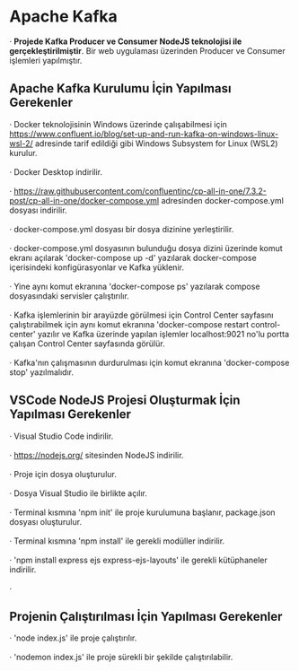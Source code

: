 # Apache Kafka 
· **Projede Kafka Producer ve Consumer NodeJS teknolojisi ile gerçekleştirilmiştir**. Bir web uygulaması üzerinden Producer ve Consumer işlemleri yapılmıştır.

## Apache Kafka Kurulumu İçin Yapılması Gerekenler
· Docker teknolojisinin Windows üzerinde çalışabilmesi için https://www.confluent.io/blog/set-up-and-run-kafka-on-windows-linux-wsl-2/ adresinde tarif edildiği gibi Windows Subsystem for Linux (WSL2) kurulur.\
\
· Docker Desktop indirilir.\
\
·	https://raw.githubusercontent.com/confluentinc/cp-all-in-one/7.3.2-post/cp-all-in-one/docker-compose.yml adresinden docker-compose.yml dosyası indirilir.\
\
·	docker-compose.yml dosyası bir dosya dizinine yerleştirilir.\
\
·	docker-compose.yml dosyasının bulunduğu dosya dizini üzerinde komut ekranı açılarak 'docker-compose up -d' yazılarak docker-compose içerisindeki konfigürasyonlar ve Kafka yüklenir.\
\
·	Yine aynı komut ekranına 'docker-compose ps' yazılarak compose dosyasındaki servisler çalıştırılır.\
\
·	Kafka işlemlerinin bir arayüzde görülmesi için Control Center sayfasını çalıştırabilmek için aynı komut ekranına 'docker-compose restart control-center' yazılır ve Kafka üzerinde yapılan işlemler localhost:9021 no'lu portta çalışan Control Center sayfasında görülür.\
\
·	Kafka'nın çalışmasının durdurulması için komut ekranına 'docker-compose stop' yazılmalıdır.

## VSCode NodeJS Projesi Oluşturmak İçin Yapılması Gerekenler
· Visual Studio Code indirilir.\
\
· https://nodejs.org/ sitesinden NodeJS indirilir.\
\
· Proje için dosya oluşturulur.\
\
· Dosya Visual Studio ile birlikte açılır.\
\
· Terminal kısmına 'npm init' ile proje kurulumuna başlanır, package.json dosyası oluşturulur.\
\
· Terminal kısmına 'npm install' ile gerekli modüller indirilir.\
\
· 'npm install express ejs express-ejs-layouts' ile gerekli kütüphaneler indirilir.\
\
· 

## Projenin Çalıştırılması İçin Yapılması Gerekenler
· 'node index.js' ile proje çalıştırılır.\
\
· 'nodemon index.js' ile proje sürekli bir şekilde çalıştırılabilir.

